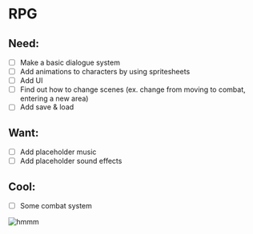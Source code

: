 # RPG

## Need:
- [ ] Make a basic dialogue system
- [ ] Add animations to characters by using spritesheets
- [ ] Add UI
- [ ] Find out how to change scenes (ex. change from moving to combat, entering a new area)
- [ ] Add save & load

## Want:
- [ ] Add placeholder music
- [ ] Add placeholder sound effects

## Cool:
- [ ] Some combat system

![hmmm](https://vignette.wikia.nocookie.net/five-nights-at-freddys-purple-guy/images/7/71/Purple_man.png/revision/latest/top-crop/width/360/height/450?cb=20170523172141)
